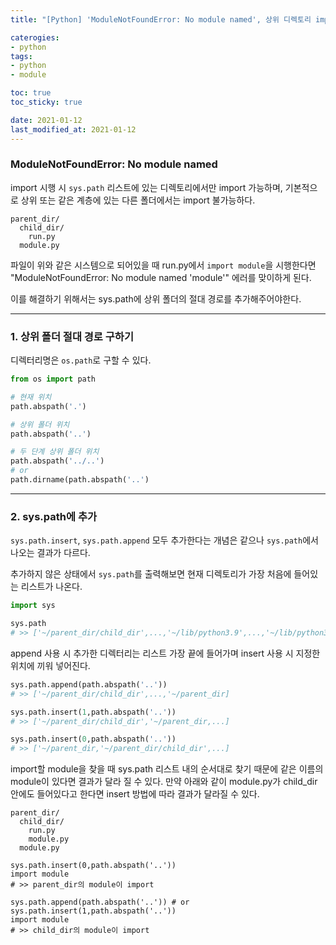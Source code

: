 ```yaml
---
title: "[Python] 'ModuleNotFoundError: No module named', 상위 디렉토리 import, sys.path에서 insert와 append 차이"

caterogies: 
- python
tags: 
- python
- module

toc: true
toc_sticky: true

date: 2021-01-12
last_modified_at: 2021-01-12
---
```


### ModuleNotFoundError: No module named
import 시행 시 ```sys.path``` 리스트에 있는 디렉토리에서만 import 가능하며,
기본적으로 상위 또는 같은 계층에 있는 다른 폴더에서는 import 불가능하다.

```
parent_dir/
  child_dir/
    run.py
  module.py
```
파일이 위와 같은 시스템으로 되어있을 때 run.py에서 ```import module```을 시행한다면
"ModuleNotFoundError: No module named 'module'" 에러를 맞이하게 된다.

이를 해결하기 위해서는 sys.path에 상위 폴더의 절대 경로를 추가해주어야한다.

---
### 1. 상위 폴더 절대 경로 구하기
디렉터리명은 ```os.path```로 구할 수 있다.
```python
from os import path

# 현재 위치
path.abspath('.')	

# 상위 폴더 위치
path.abspath('..')

# 두 단계 상위 폴더 위치
path.abspath('../..')
# or
path.dirname(path.abspath('..')

```
---
### 2. sys.path에 추가
```sys.path.insert```, ```sys.path.append``` 모두 추가한다는 개념은 같으나 ```sys.path```에서 나오는 결과가 다르다.

추가하지 않은 상태에서 ```sys.path```를 출력해보면 현재 디렉토리가 가장 처음에 들어있는 리스트가 나온다.
```python
import sys

sys.path
# >> ['~/parent_dir/child_dir',...,'~/lib/python3.9',...,'~/lib/python3.9/site-packages',...]
```

append 사용 시 추가한 디렉터리는 리스트 가장 끝에 들어가며 insert 사용 시 지정한 위치에 끼워 넣어진다.


```python
sys.path.append(path.abspath('..'))
# >> ['~/parent_dir/child_dir',...,'~/parent_dir]

sys.path.insert(1,path.abspath('..'))
# >> ['~/parent_dir/child_dir','~/parent_dir,...]

sys.path.insert(0,path.abspath('..'))
# >> ['~/parent_dir,'~/parent_dir/child_dir',...]
```

import할 module을 찾을 때 sys.path 리스트 내의 순서대로 찾기 때문에 같은 이름의 module이 있다면 결과가 달라 질 수 있다. 만약 아래와 같이 module.py가 child_dir 안에도 들어있다고 한다면 insert 방법에 따라 결과가 달라질 수 있다.

```
parent_dir/
  child_dir/
    run.py
    module.py
  module.py
```

```
sys.path.insert(0,path.abspath('..'))
import module
# >> parent_dir의 module이 import
```

```
sys.path.append(path.abspath('..')) # or sys.path.insert(1,path.abspath('..'))
import module
# >> child_dir의 module이 import

```
